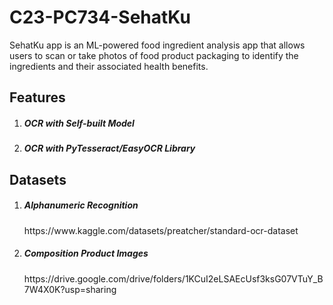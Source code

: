 # C23-PC734-SehatKu

<p>SehatKu app is an ML-powered food ingredient analysis app that allows users to scan or take
photos of food product packaging to identify the ingredients and their associated health benefits.</p>

## Features
<ol>
  <li>
    <h5>OCR with Self-built Model</h5>
    <p></p>
  </li>
  <li>
    <h5>OCR with PyTesseract/EasyOCR Library</h5>
    <p></p>
  </li>
</ol>

## Datasets
<ol>
  <li>
    <h5>Alphanumeric Recognition</h5>
    <p>https://www.kaggle.com/datasets/preatcher/standard-ocr-dataset</p>
  </li>
  <li>
    <h5>Composition Product Images</h5>
    <p>https://drive.google.com/drive/folders/1KCuI2eLSAEcUsf3ksG07VTuY_B7W4X0K?usp=sharing</p>
  </li>
</ol>
